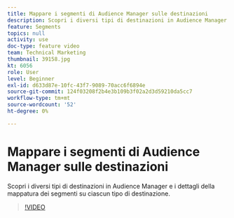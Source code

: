 ```yaml
---
title: Mappare i segmenti di Audience Manager sulle destinazioni
description: Scopri i diversi tipi di destinazioni in Audience Manager e i dettagli della mappatura dei segmenti su ciascun tipo di destinazione.
feature: Segments
topics: null
activity: use
doc-type: feature video
team: Technical Marketing
thumbnail: 39158.jpg
kt: 6056
role: User
level: Beginner
exl-id: d633d87e-10fc-43f7-9089-70acc6f6894e
source-git-commit: 124f03208f2b4e3b109b3f02a2d3d59210da5cc7
workflow-type: tm+mt
source-wordcount: '52'
ht-degree: 0%

---
```


# Mappare i segmenti di Audience Manager sulle destinazioni

Scopri i diversi tipi di destinazioni in Audience Manager e i dettagli della mappatura dei segmenti su ciascun tipo di destinazione.

>[!VIDEO](https://video.tv.adobe.com/v/327388/?quality=12&learn=on&captions=ita)
